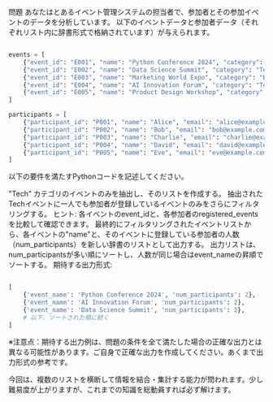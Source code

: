 問題
あなたはとあるイベント管理システムの担当者で、参加者とその参加イベントのデータを分析しています。
以下のイベントデータと参加者データ（それぞれリスト内に辞書形式で格納されています）が与えられます。

```Python

events = [
    {"event_id": "E001", "name": "Python Conference 2024", "category": "Tech", "date": "2024-07-10"},
    {"event_id": "E002", "name": "Data Science Summit", "category": "Tech", "date": "2024-08-05"},
    {"event_id": "E003", "name": "Marketing World Expo", "category": "Business", "date": "2024-09-01"},
    {"event_id": "E004", "name": "AI Innovation Forum", "category": "Tech", "date": "2024-07-20"},
    {"event_id": "E005", "name": "Product Design Workshop", "category": "Design", "date": "2024-08-15"},
]

participants = [
    {"participant_id": "P001", "name": "Alice", "email": "alice@example.com", "registered_events": ["E001", "E004"]},
    {"participant_id": "P002", "name": "Bob", "email": "bob@example.com", "registered_events": ["E001", "E002"]},
    {"participant_id": "P003", "name": "Charlie", "email": "charlie@example.com", "registered_events": ["E003"]},
    {"participant_id": "P004", "name": "David", "email": "david@example.com", "registered_events": ["E002", "E005"]},
    {"participant_id": "P005", "name": "Eve", "email": "eve@example.com", "registered_events": ["E004"]},
]
```
以下の要件を満たすPythonコードを記述してください。

"Tech" カテゴリのイベントのみを抽出し、そのリストを作成する。
抽出されたTechイベントに一人でも参加者が登録しているイベントのみをさらにフィルタリングする。
ヒント: 各イベントのevent_idと、各参加者のregistered_eventsを比較して確認できます。
最終的にフィルタリングされたイベントリストから、各イベントの"name"と、そのイベントに登録している参加者の人数（num_participants）を新しい辞書のリストとして出力する。
出力リストは、num_participantsが多い順にソートし、人数が同じ場合はevent_nameの昇順でソートする。
期待する出力形式:

```Python

[
    {'event_name': 'Python Conference 2024', 'num_participants': 2},
    {'event_name': 'AI Innovation Forum', 'num_participants': 2},
    {'event_name': 'Data Science Summit', 'num_participants': 2},
    # 以下、ソートされた順に続く
]
```
※注意点：期待する出力例は、問題の条件を全て満たした場合の正確な出力とは異なる可能性があります。ご自身で正確な出力を作成してください。あくまで出力形式の参考です。

今回は、複数のリストを横断して情報を結合・集計する能力が問われます。少し難易度が上がりますが、これまでの知識を総動員すれば必ず解けます。
